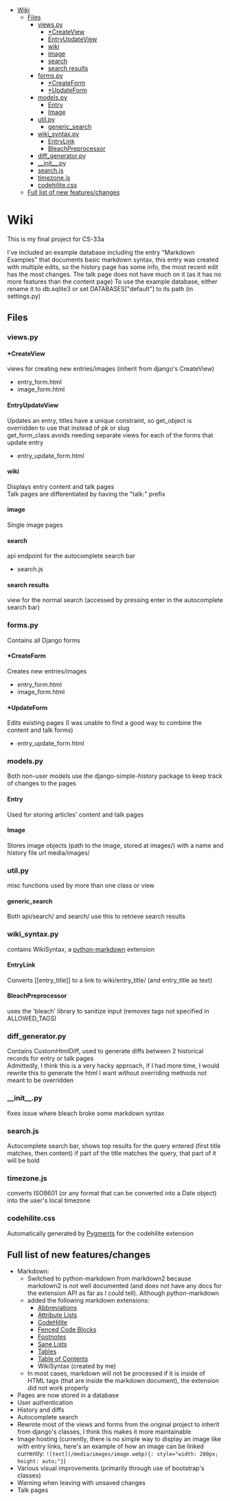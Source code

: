 - [Wiki](#wiki)
  - [Files](#files)
    - [views.py](#viewspy)
      - [\*CreateView](#createview)
      - [EntryUpdateView](#entryupdateview)
      - [wiki](#wiki-1)
      - [image](#image)
      - [search](#search)
      - [search results](#search-results)
    - [forms.py](#formspy)
      - [\*CreateForm](#createform)
      - [\*UpdateForm](#updateform)
    - [models.py](#modelspy)
      - [Entry](#entry)
      - [Image](#image-1)
    - [util.py](#utilpy)
      - [generic\_search](#generic_search)
    - [wiki\_syntax.py](#wiki_syntaxpy)
      - [EntryLink](#entrylink)
      - [BleachPreprocessor](#bleachpreprocessor)
    - [diff\_generator.py](#diff_generatorpy)
    - [\_\_init\_\_.py](#__init__py)
    - [search.js](#searchjs)
    - [timezone.js](#timezonejs)
    - [codehilite.css](#codehilitecss)
  - [Full list of new features/changes](#full-list-of-new-featureschanges)

# Wiki
This is my final project for CS-33a

I've included an example database including the entry "Markdown Examples" that documents basic markdown syntax, this entry was created with multiple edits, so the history page has some info, the most recent edit has the most changes. The talk page does not have much on it (as it has no more features than the content page)
To use the example database, either rename it to db.sqlite3 or set DATABASES["default"] to its path (in settings.py)

## Files

### views.py

#### *CreateView
views for creating new entries/images (inherit from django's CreateView)
  - entry_form.html
  - image_form.html

#### EntryUpdateView
Updates an entry, titles have a unique constraint, so get_object is overridden to use that instead of pk or slug\
get_form_class avoids needing separate views for each of the forms that update entry
  - entry_update_form.html

#### wiki
Displays entry content and talk pages\
Talk pages are differentiated by having the "talk:" prefix

#### image
Single image pages

#### search
api endpoint for the autocomplete search bar
  - search.js

#### search results
view for the normal search (accessed by pressing enter in the autocomplete search bar)

### forms.py
Contains all Django forms

#### *CreateForm
Creates new entries/images
  - entry_form.html
  - image_form.html

#### *UpdateForm
Edits existing pages (I was unable to find a good way to combine the content and talk forms)
  - entry_update_form.html

### models.py
Both non-user models use the django-simple-history package to keep track of changes to the pages

#### Entry
Used for storing articles' content and talk pages

#### Image
Stores image objects (path to the image, stored at images/) with a name and history
file url media/images/

### util.py
misc functions used by more than one class or view

#### generic_search
Both api/search/ and search/ use this to retrieve search results

### wiki_syntax.py
contains WikiSyntax, a [python-markdown](https://python-markdown.github.io/) extension

#### EntryLink
Converts [[entry_title]] to a link to wiki/entry_title/ (and entry_title as text)

#### BleachPreprocessor
uses the 'bleach' library to sanitize input (removes tags not specified in ALLOWED_TAGS)

### diff_generator.py
Contains CustomHtmlDiff, used to generate diffs between 2 historical records for entry or talk pages\
Admittedly, I think this is a very hacky approach, if I had more time, I would rewrite this to generate the html I want without overriding methods not meant to be overridden

### \_\_init__.py
fixes issue where bleach broke some markdown syntax

### search.js
Autocomplete search bar, shows top results for the query entered (first title matches, then content)
if part of the title matches the query, that part of it will be bold

### timezone.js
converts ISO8601 (or any format that can be converted into a Date object) into the user's local timezone

### codehilite.css
Automatically generated by [Pygments](https://pygments.org/) for the codehilite extension

## Full list of new features/changes
- Markdown:
  - Switched to python-markdown from markdown2 because markdown2 is not well documented (and does not have any docs for the extension API as far as I could tell). Although python-markdown
  - added the following markdown extensions:
    - [Abbreviations](https://python-markdown.github.io/extensions/abbreviations/)
    - [Attribute Lists](https://python-markdown.github.io/extensions/attr_list/)
    - [CodeHilite](https://python-markdown.github.io/extensions/code_hilite/)
    - [Fenced Code Blocks](https://python-markdown.github.io/extensions/fenced_code_blocks/)
    - [Footnotes](https://python-markdown.github.io/extensions/footnotes/)
    - [Sane Lists](https://python-markdown.github.io/extensions/sane_lists/)
    - [Tables](https://python-markdown.github.io/extensions/tables/)
    - [Table of Contents](https://python-markdown.github.io/extensions/toc/)
    - WikiSyntax (created by me)
  - In most cases, markdown will not be processed if it is inside of HTML tags (that are inside the markdown document), the extension did not work properly
- Pages are now stored in a database
- User authentication
- History and diffs
- Autocomplete search
- Rewrote most of the views and forms from the original project to inherit from django's classes, I think this makes it more maintainable
- Image hosting (currently, there is no simple way to display an image like with entry links, here's an example of how an image can be linked currently: `![text](/media/images/image.webp){: style="width: 200px; height: auto;"}`)
- Various visual improvements (primarily through use of bootstrap's classes)
- Warning when leaving with unsaved changes
- Talk pages
